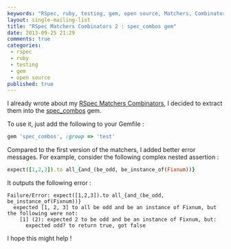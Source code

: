 ```yaml
---
keywords: "RSpec, ruby, testing, gem, open source, Matchers, Combinators, spec_combos"
layout: single-mailing-list
title: "RSpec Matchers Combinators 2 : spec_combos gem"
date: 2013-09-25 21:29
comments: true
categories:
 - rspec
 - ruby
 - testing
 - gem
 - open source
published: true
---
```

I already wrote about my [RSpec Matchers Combinators](/rspec-matchers-combinators/), I decided to extract them into the [spec_combos](https://github.com/philou/spec_combos) gem.

To use it, just add the following to your Gemfile :

```ruby
gem 'spec_combos', :group => 'test'
```

Compared to the first version of the matchers, I added better error messages. For example, consider the following complex nested assertion :

```ruby
expect([1,2,3]).to all_{and_(be_odd, be_instance_of(Fixnum))}
```

It outputs the following error :

```text
Failure/Error: expect([1,2,3]).to all_{and_(be_odd, be_instance_of(Fixnum))}
  expected [1, 2, 3] to all be odd and be an instance of Fixnum, but the following were not:
    [1] (2): expected 2 to be odd and be an instance of Fixnum, but:
      expected odd? to return true, got false
```

I hope this might help !
